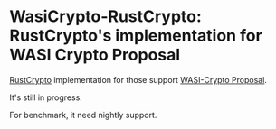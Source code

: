 # WasiCrypto-RustCrypto: RustCrypto's implementation for WASI Crypto Proposal

[RustCrypto](https://github.com/RustCrypto/traits) implementation for those support [WASI-Crypto Proposal](https://github.com/WebAssembly/wasi-crypto).

It's still in progress.

For benchmark, it need nightly support.
